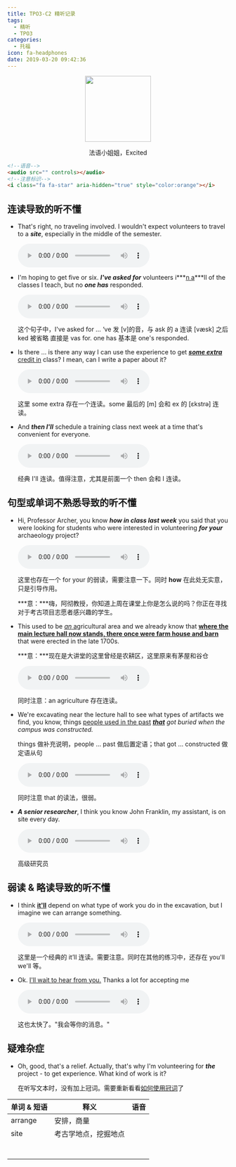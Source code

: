 ```yaml
---
title: TPO3-C2 精听记录
tags:
  - 精听
  - TPO3
categories:
  - 托福
icon: fa-headphones
date: 2019-03-20 09:42:36
---
```


<center>
	<img src="/2019/03/20/TPO3-C2-精听记录/cat.gif" width="150px"/>
	<p>法语小姐姐，Excited</p>
</center>

<!--more-->

```html
<!--语音-->
<audio src="" controls></audio>
<!--注意标识-->
<i class="fa fa-star" aria-hidden="true" style="color:orange"></i>
```

## 连读导致的听不懂

* That's right, no traveling involved. I wouldn't expect volunteers to travel to a ***site***, especially in the middle of the semester.

  <audio src="https://img.kmf.com/qmmp3/1809/74794_20180606130238.mp3" controls></audio>

* <i class="fa fa-star" aria-hidden="true" style="color:orange"></i> I'm hoping to get five or six. ***I've asked for*** volunteers i***<u>n a</u>***ll of the classes I teach, but no ***one has*** responded.

  <audio src="https://img.kmf.com/qmmp3/1809/74800_20180606130238.mp3" controls></audio>

  这个句子中，I've asked for … ‘ve 发 [v]的音，与 ask 的 a 连读 [væsk] 之后 ked 被省略 直接是 vas for. one has 基本是 one's responded. 

* Is there ... is there any way I can use the experience to get <u>***some extra*** credit in</u> class? I mean, can I write a paper about it?

  <audio src="https://img.kmf.com/qmmp3/1809/74805_20180606130238.mp3" controls></audio>

  这里 some extra 存在一个连读。some 最后的 [m] 会和 ex 的 [ɛkstrə] 连读。

* <i class="fa fa-star" aria-hidden="true" style="color:orange"></i> And ***then I'll*** schedule a training class next week at a time that's convenient for everyone.

  <audio src="https://img.kmf.com/qmmp3/1809/74819_20180606130238.mp3" controls></audio>

  经典 I'll 连读。值得注意，尤其是前面一个 then 会和 I 连读。



## 句型或单词不熟悉导致的听不懂

* Hi, Professor Archer, you know ***how in class last week*** you said that you were looking for students who were interested in volunteering ***for your*** archaeology project?

  <audio src="https://img.kmf.com/qmmp3/1809/74769_20180606130238.mp3" controls></audio>

  这里也存在一个 for your 的弱读，需要注意一下。同时 **how** 在此处无实意，只是引导作用。

  ***意：***嗨，阿彻教授，你知道上周在课堂上你是怎么说的吗？你正在寻找对于考古项目志愿者感兴趣的学生。

* This used to be <u>*an* a</u>gricultural area and we already know that **<u>where the main lecture hall now stands, there once were farm house and barn</u>** that were erected in the late 1700s.

  ***意：***现在是大讲堂的这里曾经是农耕区，这里原来有茅屋和谷仓

  <audio src="https://img.kmf.com/qmmp3/1809/74783_20180606130238.mp3" controls></audio>

  同时注意：an agriculture 存在连读。

* We're excavating near the lecture hall to see what types of artifacts we find, you know, things <u>people used in the past</u> *<u>**that**</u> got buried when the campus was constructed.*

  things 做补充说明，people … past 做后置定语；that got … constructed 做定语从句

  <audio src="https://img.kmf.com/qmmp3/1809/74784_20180606130238.mp3" controls></audio>

  同时注意 that 的读法，很弱。

* ***A senior researcher***, I think you know John Franklin, my assistant, is on site every day.

  <audio src="https://img.kmf.com/qmmp3/1809/74813_20180606130238.mp3" controls></audio>

  高级研究员



## 弱读 & 略读导致的听不懂

* I think **<u>it'll</u>** depend on what type of work you do in the excavation, but I imagine we can arrange something.

  <audio src="https://img.kmf.com/qmmp3/1809/74807_20180606130238.mp3" controls></audio>

  这里是一个经典的 it’ll 连读。需要注意。同时在其他的练习中，还存在 you'll we'll 等。

* Ok. <u>I'll wait to hear from you.</u> Thanks a lot for accepting me

  <audio src="https://img.kmf.com/qmmp3/1809/74821_20180606130238.mp3" controls></audio>

  这也太快了。"我会等你的消息。"

## 疑难杂症

* Oh, good, that's a relief. Actually, that's why I'm volunteering for ***the*** project - to get experience. What kind of work is it?

  在听写文本时，没有加上冠词。需要重新看看[如何使用冠词](/2019/03/07/How-to-use-the/)了



| 单词 & 短语 | 释义                 | 语音 |
| ----------- | -------------------- | ---- |
| arrange     | 安排，商量           |      |
| site        | 考古学地点，挖掘地点 |      |
|             |                      |      |
|             |                      |      |
|             |                      |      |
|             |                      |      |
|             |                      |      |
|             |                      |      |
|             |                      |      |